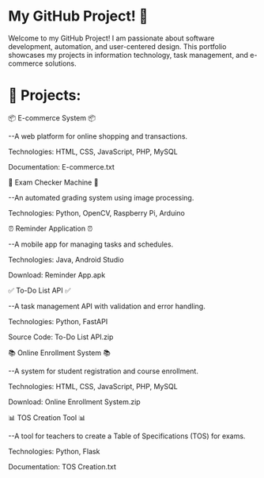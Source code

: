 # My GitHub Project! 👋 
Welcome to my GitHub Project! I am passionate about software development, automation, and user-centered design. This portfolio showcases my projects in information technology, task management, and e-commerce solutions.

# 📌 Projects:

📦 E-commerce System 📦

--A web platform for online shopping and transactions.

Technologies: HTML, CSS, JavaScript, PHP, MySQL

Documentation: E-commerce.txt


📝 Exam Checker Machine 📝

--An automated grading system using image processing.

Technologies: Python, OpenCV, Raspberry Pi, Arduino


⏰ Reminder Application ⏰

--A mobile app for managing tasks and schedules.

Technologies: Java, Android Studio

Download: Reminder App.apk


✅ To-Do List API ✅

--A task management API with validation and error handling.

Technologies: Python, FastAPI

Source Code: To-Do List API.zip


📚 Online Enrollment System 📚 

--A system for student registration and course enrollment.

Technologies: HTML, CSS, JavaScript, PHP, MySQL

Download: Online Enrollment System.zip


📊 TOS Creation Tool 📊

--A tool for teachers to create a Table of Specifications (TOS) for exams.

Technologies: Python, Flask

Documentation: TOS Creation.txt
